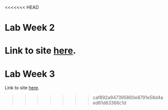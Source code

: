 <<<<<<< HEAD
# Lab Week 2

Link to site [here](https://will-chung.github.io/Lab2/).
=======
# Lab Week 3

Link to site [here](https://will-chung.github.io/Lab2/).
>>>>>>> caf892a947395860e8791e58d4aed61d63366c1d
